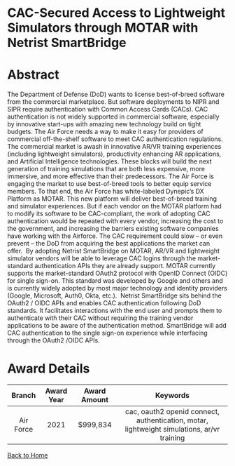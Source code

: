 
CAC-Secured Access to Lightweight Simulators through MOTAR with Netrist SmartBridge
===================================================================================

# Abstract


The Department of Defense (DoD) wants to license best-of-breed software from the commercial marketplace. But software deployments to NIPR and SIPR require authentication with Common Access Cards (CACs). CAC authentication is not widely supported in commercial software, especially by innovative start-ups with amazing new technology build on tight budgets. The Air Force needs a way to make it easy for providers of commercial off-the-shelf software to meet CAC authentication regulations. The commercial market is awash in innovative AR/VR training experiences (including lightweight simulators), productivity enhancing AR applications, and Artificial Intelligence technologies. These blocks will build the next generation of training simulations that are both less expensive, more immersive, and more effective than their predecessors. The Air Force is engaging the market to use best-of-breed tools to better equip service members. To that end, the Air Force has white-labeled Dynepic’s DX Platform as MOTAR. This new platform will deliver best-of-breed training and simulator experiences. But if each vendor on the MOTAR platform had to modify its software to be CAC-compliant, the work of adopting CAC authentication would be repeated with every vendor, increasing the cost to the government, and increasing the barriers existing software companies have working with the Airforce. The CAC requirement could slow – or even prevent – the DoD from acquiring the best applications the market can offer.  By adopting Netrist SmartBridge on MOTAR, AR/VR and lightweight simulator vendors will be able to leverage CAC logins through the market-standard authentication APIs they are already support. MOTAR currently supports the market-standard OAuth2 protocol with OpenID Connect (OIDC) for single sign-on. This standard was developed by Google and others and is currently widely adopted by most major technology and identity providers (Google, Microsoft, Auth0, Okta, etc.).  Netrist SmartBridge sits behind the OAuth2 / OIDC APIs and enables CAC authentication following DoD standards. It facilitates interactions with the end user and prompts them to authenticate with their CAC without requiring the training vendor applications to be aware of the authentication method. SmartBridge will add CAC authentication to the single sign-on experience while interfacing through the OAuth2 /OIDC APIs.   

# Award Details

|Branch|Award Year|Award Amount|Keywords|
| :---: | :---: | :---: | :---: |
|Air Force|2021|$999,834|cac, oauth2 openid connect, authentication, motar, lightweight simulations, ar/vr training|
  
  


[Back to Home](https://github.com/chrischow/dod_sbir_awards/Reports/DJ/#1638)